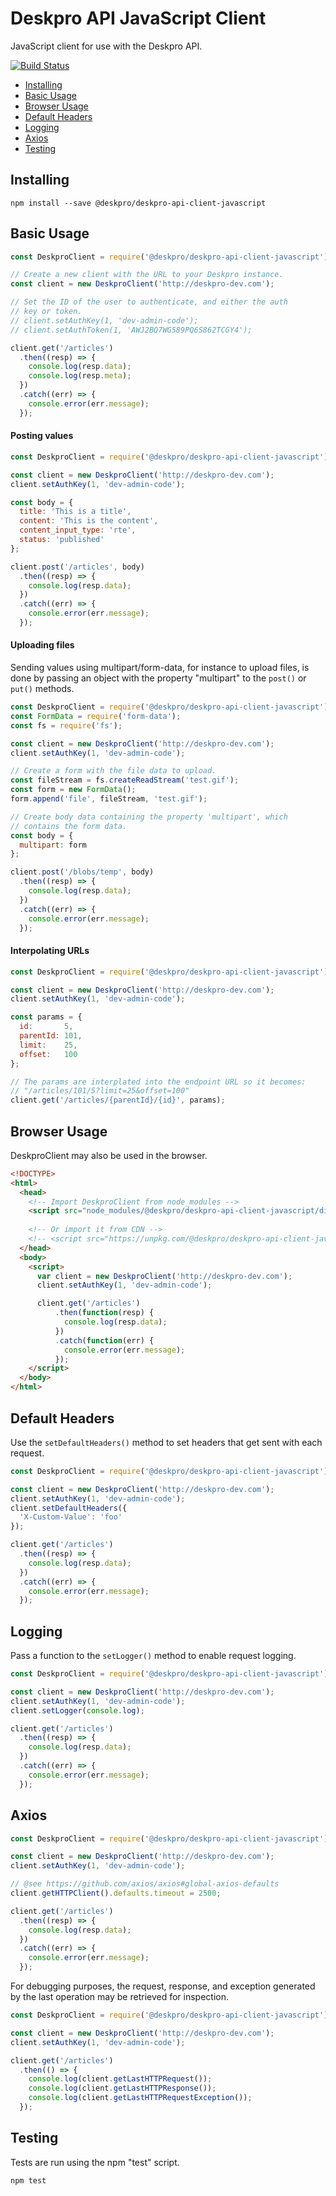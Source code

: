 Deskpro API JavaScript Client
=============================
JavaScript client for use with the Deskpro API.

[![Build Status](https://travis-ci.org/deskpro/deskpro-api-client-javascript.svg?branch=master)](https://travis-ci.org/deskpro/deskpro-api-client-javascript)

* [Installing](#installing)
* [Basic Usage](#basic-usage)
* [Browser Usage](#browser-usage)
* [Default Headers](#default-headers)
* [Logging](#logging)
* [Axios](#axios)
* [Testing](#testing)

## Installing

```
npm install --save @deskpro/deskpro-api-client-javascript
```

## Basic Usage

```js
const DeskproClient = require('@deskpro/deskpro-api-client-javascript');

// Create a new client with the URL to your Deskpro instance.
const client = new DeskproClient('http://deskpro-dev.com');

// Set the ID of the user to authenticate, and either the auth
// key or token.
// client.setAuthKey(1, 'dev-admin-code');
// client.setAuthToken(1, 'AWJ2BQ7WG589PQ6S862TCGY4');

client.get('/articles')
  .then((resp) => {
    console.log(resp.data);
    console.log(resp.meta);
  })
  .catch((err) => {
    console.error(err.message);
  });
```

#### Posting values

```js
const DeskproClient = require('@deskpro/deskpro-api-client-javascript');

const client = new DeskproClient('http://deskpro-dev.com');
client.setAuthKey(1, 'dev-admin-code');

const body = {
  title: 'This is a title',
  content: 'This is the content',
  content_input_type: 'rte',
  status: 'published'
};

client.post('/articles', body)
  .then((resp) => {
    console.log(resp.data);
  })
  .catch((err) => {
    console.error(err.message);
  });
```

#### Uploading files

Sending values using multipart/form-data, for instance to upload files, is done by passing an object with the property "multipart" to the `post()` or `put()` methods.

```js
const DeskproClient = require('@deskpro/deskpro-api-client-javascript');
const FormData = require('form-data');
const fs = require('fs');

const client = new DeskproClient('http://deskpro-dev.com');
client.setAuthKey(1, 'dev-admin-code');

// Create a form with the file data to upload.
const fileStream = fs.createReadStream('test.gif');
const form = new FormData();
form.append('file', fileStream, 'test.gif');

// Create body data containing the property 'multipart', which
// contains the form data.
const body = {
  multipart: form
};

client.post('/blobs/temp', body)
  .then((resp) => {
    console.log(resp.data);
  })
  .catch((err) => {
    console.error(err.message);
  });
```

#### Interpolating URLs

```js
const DeskproClient = require('@deskpro/deskpro-api-client-javascript');

const client = new DeskproClient('http://deskpro-dev.com');
client.setAuthKey(1, 'dev-admin-code');

const params = {
  id:       5,
  parentId: 101,
  limit:    25,
  offset:   100
};

// The params are interplated into the endpoint URL so it becomes:
// "/articles/101/5?limit=25&offset=100"
client.get('/articles/{parentId}/{id}', params);
```

## Browser Usage
DeskproClient may also be used in the browser.

```html
<!DOCTYPE>
<html>
  <head>
    <!-- Import DeskproClient from node_modules -->
    <script src="node_modules/@deskpro/deskpro-api-client-javascript/dist/index.js"></script>
    
    <!-- Or import it from CDN -->
    <!-- <script src="https://unpkg.com/@deskpro/deskpro-api-client-javascript@2.0.0/dist/index.js"></script> -->
  </head>
  <body>
    <script>
      var client = new DeskproClient('http://deskpro-dev.com');
      client.setAuthKey(1, 'dev-admin-code');

      client.get('/articles')
          .then(function(resp) {
            console.log(resp.data);
          })
          .catch(function(err) {
            console.error(err.message);
          });
    </script>
  </body>
</html>
```

## Default Headers
Use the `setDefaultHeaders()` method to set headers that get sent with each request.

```js
const DeskproClient = require('@deskpro/deskpro-api-client-javascript');

const client = new DeskproClient('http://deskpro-dev.com');
client.setAuthKey(1, 'dev-admin-code');
client.setDefaultHeaders({
  'X-Custom-Value': 'foo'
});

client.get('/articles')
  .then((resp) => {
    console.log(resp.data);
  })
  .catch((err) => {
    console.error(err.message);
  });
```

## Logging
Pass a function to the `setLogger()` method to enable request logging.

```js
const DeskproClient = require('@deskpro/deskpro-api-client-javascript');

const client = new DeskproClient('http://deskpro-dev.com');
client.setAuthKey(1, 'dev-admin-code');
client.setLogger(console.log);

client.get('/articles')
  .then((resp) => {
    console.log(resp.data);
  })
  .catch((err) => {
    console.error(err.message);
  });
```

## Axios

```js
const DeskproClient = require('@deskpro/deskpro-api-client-javascript');

const client = new DeskproClient('http://deskpro-dev.com');
client.setAuthKey(1, 'dev-admin-code');

// @see https://github.com/axios/axios#global-axios-defaults
client.getHTTPClient().defaults.timeout = 2500;

client.get('/articles')
  .then((resp) => {
    console.log(resp.data);
  })
  .catch((err) => {
    console.error(err.message);
  });
```

For debugging purposes, the request, response, and exception generated by the last operation may be retrieved for inspection.

```js
const DeskproClient = require('@deskpro/deskpro-api-client-javascript');

const client = new DeskproClient('http://deskpro-dev.com');
client.setAuthKey(1, 'dev-admin-code');

client.get('/articles')
  .then(() => {
    console.log(client.getLastHTTPRequest());
    console.log(client.getLastHTTPResponse());
    console.log(client.getLastHTTPRequestException());
  });
```

## Testing
Tests are run using the npm "test" script.

```
npm test
```
